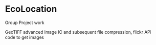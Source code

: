 # EcoLocation
Group Project work

GeoTIFF advanced Image IO and subsequent file compression, flickr API code to get images

